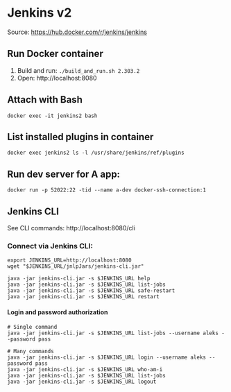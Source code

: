 # Jenkins v2

Source: https://hub.docker.com/r/jenkins/jenkins

## Run Docker container

1. Build and run: `./build_and_run.sh 2.303.2`
2. Open: http://localhost:8080

## Attach with Bash

`docker exec -it jenkins2 bash`

## List installed plugins in container

`docker exec jenkins2 ls -l /usr/share/jenkins/ref/plugins`

## Run dev server for A app:

`docker run -p 52022:22 -tid --name a-dev docker-ssh-connection:1`

## Jenkins CLI

See CLI commands: http://localhost:8080/cli

### Connect via Jenkins CLI:

```
export JENKINS_URL=http://localhost:8080
wget "$JENKINS_URL/jnlpJars/jenkins-cli.jar"

java -jar jenkins-cli.jar -s $JENKINS_URL help
java -jar jenkins-cli.jar -s $JENKINS_URL list-jobs
java -jar jenkins-cli.jar -s $JENKINS_URL safe-restart
java -jar jenkins-cli.jar -s $JENKINS_URL restart
```

#### Login and password authorization

```
# Single command
java -jar jenkins-cli.jar -s $JENKINS_URL list-jobs --username aleks --password pass

# Many commands
java -jar jenkins-cli.jar -s $JENKINS_URL login --username aleks --password pass
java -jar jenkins-cli.jar -s $JENKINS_URL who-am-i
java -jar jenkins-cli.jar -s $JENKINS_URL list-jobs
java -jar jenkins-cli.jar -s $JENKINS_URL logout
```
